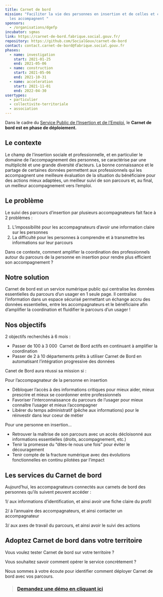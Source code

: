 ```yaml
---
title: Carnet de bord
mission: "Faciliter la vie des personnes en insertion et de celles et ceux qui
  les accompagnent "
sponsors:
  - /organisations/dgefp
incubator: sgmas
link: https://carnet-de-bord.fabrique.social.gouv.fr/
repository: https://github.com/SocialGouv/carnet-de-bord
contact: contact.carnet-de-bord@fabrique.social.gouv.fr
phases:
  - name: investigation
    start: 2021-01-25
    end: 2021-05-06
  - name: construction
    start: 2021-05-06
    end: 2021-10-31
  - name: acceleration
    start: 2021-11-01
    end: 2022-04-30
usertypes:
  - particulier
  - collectivite-territoriale
  - association
---
```

Dans le cadre du [Service Public de l’Insertion et de l’Emploi](https://forum.inclusion.beta.gouv.fr/t/le-spie-cest-quoi/2324), le **Carnet de bord est en phase de déploiement.** 

## Le contexte

Le champ de l’insertion sociale et professionnelle, et en particulier le domaine de l’accompagnement des personnes, se caractérise par une multiplicité et une grande diversité d’acteurs. La bonne connaissance et le partage de certaines données permettent aux professionnels qui les accompagnent une meilleure évaluation de la situation du bénéficiaire pour des actions mieux adaptées, un meilleur suivi de son parcours et, au final, un meilleur accompagnement vers l’emploi.

## Le problème

Le suivi des parcours d’insertion par plusieurs accompagnateurs fait face à 2 problèmes : 

1. L’impossibilité pour les accompagnateurs d’avoir une information claire sur les personnes  
2. La difficulté pour les personnes à comprendre et à transmettre les informations sur leur parcours 

Dans ce contexte, comment amplifier la coordination des professionnels autour du parcours de la personne en insertion pour rendre plus efficient son accompagnement ?

## Notre solution

Carnet de bord est un service numérique public qui centralise les données essentielles du parcours d’un usager en 1 seule page. Il centralise l’information dans un espace sécurisé permettant un échange accru des données essentielles, entre les accompagnateurs et le bénéficiaire afin d’amplifier la coordination et fluidifier le parcours d’un usager !

## Nos objectifs

2 objectifs recherchés à 6 mois :

* Passer de 100 à 3 000  Carnet de Bord actifs en continuant à amplifier la coordination
* Passer de 2 à 10 départements prêts à utiliser Carnet de Bord en automatisant l’intégration progressive des données

Canet de Bord aura réussi sa mission si :

Pour l’accompagnateur de la personne en insertion

* Débloquer l’accès à des informations critiques pour mieux aider, mieux prescrire et mieux se coordonner entre professionnels
* Favoriser l’interconnaissance du parcours de l’usager pour mieux connaître l’usager et mieux l’accompagner 
* Libérer du temps administratif (pêche aux informations) pour le réinvestir dans leur coeur de métier 

Pour une personne en insertion... 

* Retrouver la maîtrise de son parcours avec un accès décloisonné aux informations essentielles (droits, accompagnement, etc.)   
* Tenir la promesse du “dites-le nous une fois” pour éviter le découragement 
* Tenir compte de la fracture numérique avec des évolutions fonctionnelles en continu pilotées par l’impact 

## Les services du Carnet de bord 

Aujourd’hui, les accompagnateurs connectés aux carnets de bord des personnes qu’ils suivent peuvent accéder : 

1/ aux informations d’identification, et ainsi avoir une fiche claire du profil 

2/ à l’annuaire des accompagnateurs, et ainsi contacter un accompagnateur  

3/ aux axes de travail du parcours, et ainsi avoir le suivi des actions

## Adoptez Carnet de bord dans votre territoire

Vous voulez tester Carnet de bord sur votre territoire ?

Vous souhaitez savoir comment opérer le service concrètement ? 

Nous sommes à votre écoute pour identifier comment déployer Carnet de bord avec vos parcours. 

> ### **[Demandez une démo en cliquant ici](https://calendly.com/carnetdebord-demo/30min?month=2022-03)**
